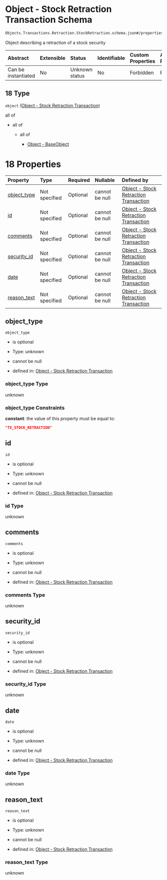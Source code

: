 # Object - Stock Retraction Transaction Schema

```txt
Objects.Transactions.Retraction.StockRetraction.schema.json#/properties/transactions/items/oneOf/18
```

Object describing a retraction of a stock security

| Abstract            | Extensible | Status         | Identifiable | Custom Properties | Additional Properties | Access Restrictions | Defined In                                                                        |
| :------------------ | :--------- | :------------- | :----------- | :---------------- | :-------------------- | :------------------ | :-------------------------------------------------------------------------------- |
| Can be instantiated | No         | Unknown status | No           | Forbidden         | Forbidden             | none                | [CapTable.schema.json*](../../schema/CapTable.schema.json "open original schema") |

## 18 Type

`object` ([Object - Stock Retraction Transaction](captable-properties-captable---objectstransactionsschemajson-array-items-oneof-object---stock-retraction-transaction.md))

all of

*   all of

    *   all of

        *   [Object - BaseObject](issuer-allof-object---baseobject.md "check type definition")

# 18 Properties

| Property                    | Type          | Required | Nullable       | Defined by                                                                                                                                                               |
| :-------------------------- | :------------ | :------- | :------------- | :----------------------------------------------------------------------------------------------------------------------------------------------------------------------- |
| [object_type](#object_type) | Not specified | Optional | cannot be null | [Object - Stock Retraction Transaction](stockretraction-properties-object_type.md "Objects.Transactions.Retraction.StockRetraction.schema.json#/properties/object_type") |
| [id](#id)                   | Not specified | Optional | cannot be null | [Object - Stock Retraction Transaction](stockretraction-properties-id.md "Objects.Transactions.Retraction.StockRetraction.schema.json#/properties/id")                   |
| [comments](#comments)       | Not specified | Optional | cannot be null | [Object - Stock Retraction Transaction](stockretraction-properties-comments.md "Objects.Transactions.Retraction.StockRetraction.schema.json#/properties/comments")       |
| [security_id](#security_id) | Not specified | Optional | cannot be null | [Object - Stock Retraction Transaction](stockretraction-properties-security_id.md "Objects.Transactions.Retraction.StockRetraction.schema.json#/properties/security_id") |
| [date](#date)               | Not specified | Optional | cannot be null | [Object - Stock Retraction Transaction](stockretraction-properties-date.md "Objects.Transactions.Retraction.StockRetraction.schema.json#/properties/date")               |
| [reason_text](#reason_text) | Not specified | Optional | cannot be null | [Object - Stock Retraction Transaction](stockretraction-properties-reason_text.md "Objects.Transactions.Retraction.StockRetraction.schema.json#/properties/reason_text") |

## object_type



`object_type`

*   is optional

*   Type: unknown

*   cannot be null

*   defined in: [Object - Stock Retraction Transaction](stockretraction-properties-object_type.md "Objects.Transactions.Retraction.StockRetraction.schema.json#/properties/object_type")

### object_type Type

unknown

### object_type Constraints

**constant**: the value of this property must be equal to:

```json
"TX_STOCK_RETRACTION"
```

## id



`id`

*   is optional

*   Type: unknown

*   cannot be null

*   defined in: [Object - Stock Retraction Transaction](stockretraction-properties-id.md "Objects.Transactions.Retraction.StockRetraction.schema.json#/properties/id")

### id Type

unknown

## comments



`comments`

*   is optional

*   Type: unknown

*   cannot be null

*   defined in: [Object - Stock Retraction Transaction](stockretraction-properties-comments.md "Objects.Transactions.Retraction.StockRetraction.schema.json#/properties/comments")

### comments Type

unknown

## security_id



`security_id`

*   is optional

*   Type: unknown

*   cannot be null

*   defined in: [Object - Stock Retraction Transaction](stockretraction-properties-security_id.md "Objects.Transactions.Retraction.StockRetraction.schema.json#/properties/security_id")

### security_id Type

unknown

## date



`date`

*   is optional

*   Type: unknown

*   cannot be null

*   defined in: [Object - Stock Retraction Transaction](stockretraction-properties-date.md "Objects.Transactions.Retraction.StockRetraction.schema.json#/properties/date")

### date Type

unknown

## reason_text



`reason_text`

*   is optional

*   Type: unknown

*   cannot be null

*   defined in: [Object - Stock Retraction Transaction](stockretraction-properties-reason_text.md "Objects.Transactions.Retraction.StockRetraction.schema.json#/properties/reason_text")

### reason_text Type

unknown
